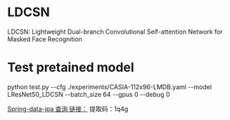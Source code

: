 # LDCSN
LDCSN: Lightweight Dual-branch Convolutional Self-attention Network for Masked Face Recognition

# Test pretained model
python test.py 
--cfg
./experiments/CASIA-112x96-LMDB.yaml
--model
LResNet50_LDCSN
--batch_size
64
--gpus
0
--debug
0

[Spring-data-jpa 查询  链接：](https://pan.baidu.com/s/1WT1IANT8nf5mPacvahjpVA)
提取码：1q4g

